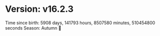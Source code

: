 # Version: v16.2.3
Time since birth: 5908 days, 141793 hours, 8507580 minutes, 510454800 seconds
Season: Autumn 🍁
